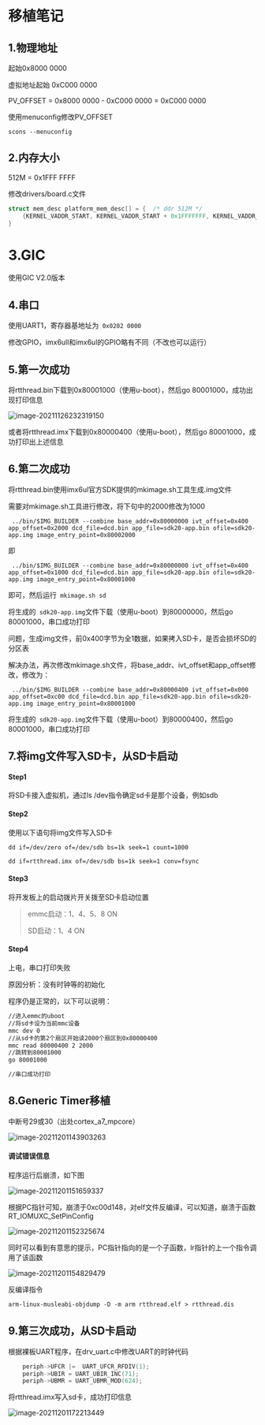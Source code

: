 # 移植笔记

## 1.物理地址

起始0x8000 0000

虚拟地址起始 0xC000 0000

PV_OFFSET = 0x8000 0000 - 0xC000 0000 = 0xC000 0000

使用menuconfig修改PV_OFFSET

`scons --menuconfig`

## 2.内存大小

512M = 0x1FFF FFFF

修改drivers/board.c文件

``` c
struct mem_desc platform_mem_desc[] = {  /* ddr 512M */
    {KERNEL_VADDR_START, KERNEL_VADDR_START + 0x1FFFFFFF, KERNEL_VADDR_START + PV_OFFSET, NORMAL_MEM}
}
```

# 3.GIC

使用GIC V2.0版本

## 4.串口

使用UART1，寄存器基地址为` 0x0202 0000`

修改GPIO，imx6ull和imx6ul的GPIO略有不同（不改也可以运行）

## 5.第一次成功

将rtthread.bin下载到0x80001000（使用u-boot），然后go 80001000，成功出现打印信息

![image-20211126232319150](F:\RTThread\imx6ul\image-20211126232319150.png)

或者将rtthread.imx下载到0x80000400（使用u-boot），然后go 80001000，成功打印出上述信息

## 6.第二次成功

将rtthread.bin使用imx6ul官方SDK提供的mkimage.sh工具生成.img文件

需要对mkimage.sh工具进行修改，将下句中的2000修改为1000

` ../bin/$IMG_BUILDER --combine base_addr=0x80000000 ivt_offset=0x400 app_offset=0x2000 dcd_file=dcd.bin app_file=sdk20-app.bin ofile=sdk20-app.img image_entry_point=0x80002000`

即

` ../bin/$IMG_BUILDER --combine base_addr=0x80000000 ivt_offset=0x400 app_offset=0x1000 dcd_file=dcd.bin app_file=sdk20-app.bin ofile=sdk20-app.img image_entry_point=0x80001000`

即可，然后运行` mkimage.sh sd`

将生成的` sdk20-app.img`文件下载（使用u-boot）到80000000，然后go 80001000，串口成功打印

问题，生成img文件，前0x400字节为全1数据，如果拷入SD卡，是否会损坏SD的分区表

解决办法，再次修改mkimage.sh文件，将base_addr、ivt_offset和app_offset修改，修改为：

` ../bin/$IMG_BUILDER --combine base_addr=0x80000400 ivt_offset=0x000 app_offset=0xc00 dcd_file=dcd.bin app_file=sdk20-app.bin ofile=sdk20-app.img image_entry_point=0x80001000`

将生成的` sdk20-app.img`文件下载（使用u-boot）到80000400，然后go 80001000，串口成功打印

## 7.将img文件写入SD卡，从SD卡启动

#### Step1

将SD卡接入虚拟机，通过ls /dev指令确定sd卡是那个设备，例如sdb

#### Step2

使用以下语句将img文件写入SD卡

``` dd if=/dev/zero of=/dev/sdb bs=1k seek=1 count=1000 ``` 

```dd if=rtthread.imx of=/dev/sdb bs=1k seek=1 conv=fsync```

 #### Step3

将开发板上的启动拨片开关拨至SD卡启动位置

> emmc启动：1、4、5、8 ON
>
> SD启动：1、4 ON

 #### Step4

上电，串口打印失败

原因分析：没有时钟等的初始化

 程序仍是正常的，以下可以说明：

```makefile
//进入emmc的uboot
//将sd卡设为当前mmc设备
mmc dev 0
//从sd卡的第2个扇区开始读2000个扇区到0x80000400
mmc read 80000400 2 2000
//跳转到80001000
go 80001000

//串口成功打印
```

## 8.Generic Timer移植

中断号29或30（出处cortex_a7_mpcore）

 ![image-20211201143903263](F:\RTThread\imx6ul\image-20211201143903263.png)

#### 调试错误信息

程序运行后崩溃，如下图

![image-20211201151659337](F:\RTThread\imx6ul\image-20211201151659337.png)

根据PC指针可知，崩溃于0xc00d148，对elf文件反编译，可以知道，崩溃于函数RT_IOMUXC_SetPinConfig

![image-20211201152325674](F:\RTThread\imx6ul\image-20211201152325674.png)

同时可以看到有意思的提示，PC指针指向的是一个子函数，lr指针的上一个指令调用了该函数

![image-20211201154829479](F:\RTThread\imx6ul\image-20211201154829479.png)

反编译指令

``` makefile
arm-linux-musleabi-objdump -D -m arm rtthread.elf > rtthread.dis
```

## 9.第三次成功，从SD卡启动

根据裸板UART程序，在drv_uart.c中修改UART的时钟代码

``` c
    periph->UFCR |=  UART_UFCR_RFDIV(1);
    periph->UBIR = UART_UBIR_INC(71);
    periph->UBMR = UART_UBMR_MOD(624);
```

将rtthread.imx写入sd卡，成功打印信息

![image-20211201172213449](F:\RTThread\imx6ul\image-20211201172213449.png)

